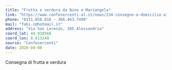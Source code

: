 ```yaml
---
title: "Frutta e verdura da Nino e Mariangela"
link: "https://www.confesercenti-al.it/news/234-consegne-a-domicilio-alessandria-lista-aggiornata-al-26-marzo.html"
phone: "0131.858.816 - 366.463.7498"
mail: "fabi.c@hotmail.it"
address: "Via San Lorenzo, 105 Alessandria"
coord_lat: 44.910568
coord_lon: 8.613249
source: "Confesercenti"
date: 2020-04-08
---
```

Consegna di frutta e verdura

